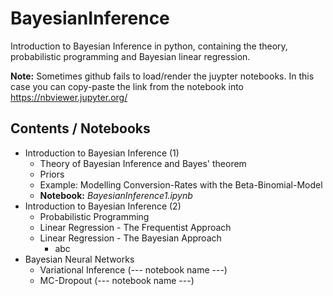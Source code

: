 # BayesianInference
Introduction to Bayesian Inference in python, containing the theory, probabilistic programming and Bayesian linear regression.  
  
**Note:** Sometimes github fails to load/render the juypter notebooks. In this case you can copy-paste the link from the notebook into https://nbviewer.jupyter.org/

## Contents / Notebooks
* Introduction to Bayesian Inference (1)  
  * Theory of Bayesian Inference and Bayes' theorem  
  * Priors  
  * Example: Modelling Conversion-Rates with the Beta-Binomial-Model  
  * **Notebook:** *BayesianInference1.ipynb*  
* Introduction to Bayesian Inference (2)  
  * Probabilistic Programming  
  * Linear Regression - The Frequentist Approach  
  * Linear Regression - The Bayesian Approach  
    * abc
* Bayesian Neural Networks
  * Variational Inference (--- notebook name ---)
  * MC-Dropout (--- notebook name ---)
